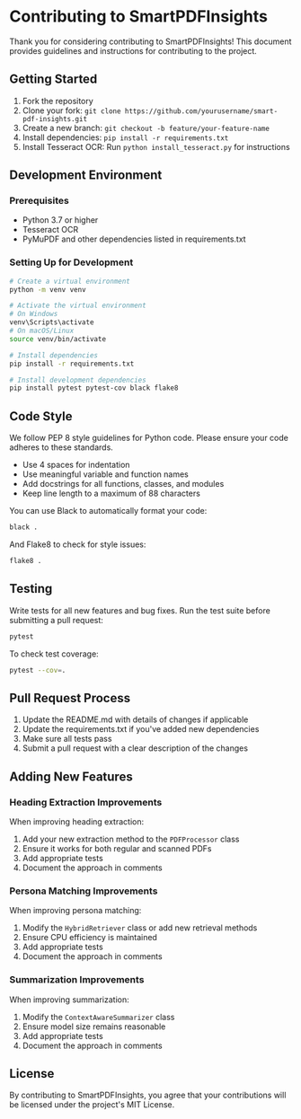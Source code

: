 # Contributing to SmartPDFInsights

Thank you for considering contributing to SmartPDFInsights! This document provides guidelines and instructions for contributing to the project.

## Getting Started

1. Fork the repository
2. Clone your fork: `git clone https://github.com/yourusername/smart-pdf-insights.git`
3. Create a new branch: `git checkout -b feature/your-feature-name`
4. Install dependencies: `pip install -r requirements.txt`
5. Install Tesseract OCR: Run `python install_tesseract.py` for instructions

## Development Environment

### Prerequisites

- Python 3.7 or higher
- Tesseract OCR
- PyMuPDF and other dependencies listed in requirements.txt

### Setting Up for Development

```bash
# Create a virtual environment
python -m venv venv

# Activate the virtual environment
# On Windows
venv\Scripts\activate
# On macOS/Linux
source venv/bin/activate

# Install dependencies
pip install -r requirements.txt

# Install development dependencies
pip install pytest pytest-cov black flake8
```

## Code Style

We follow PEP 8 style guidelines for Python code. Please ensure your code adheres to these standards.

- Use 4 spaces for indentation
- Use meaningful variable and function names
- Add docstrings for all functions, classes, and modules
- Keep line length to a maximum of 88 characters

You can use Black to automatically format your code:

```bash
black .
```

And Flake8 to check for style issues:

```bash
flake8 .
```

## Testing

Write tests for all new features and bug fixes. Run the test suite before submitting a pull request:

```bash
pytest
```

To check test coverage:

```bash
pytest --cov=.
```

## Pull Request Process

1. Update the README.md with details of changes if applicable
2. Update the requirements.txt if you've added new dependencies
3. Make sure all tests pass
4. Submit a pull request with a clear description of the changes

## Adding New Features

### Heading Extraction Improvements

When improving heading extraction:

1. Add your new extraction method to the `PDFProcessor` class
2. Ensure it works for both regular and scanned PDFs
3. Add appropriate tests
4. Document the approach in comments

### Persona Matching Improvements

When improving persona matching:

1. Modify the `HybridRetriever` class or add new retrieval methods
2. Ensure CPU efficiency is maintained
3. Add appropriate tests
4. Document the approach in comments

### Summarization Improvements

When improving summarization:

1. Modify the `ContextAwareSummarizer` class
2. Ensure model size remains reasonable
3. Add appropriate tests
4. Document the approach in comments

## License

By contributing to SmartPDFInsights, you agree that your contributions will be licensed under the project's MIT License.